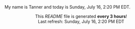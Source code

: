 My name is Tanner and today is Sunday, July 16, 2:20 PM EDT.

<p align="center">This <i>README</i> file is generated <b>every 3 hours</b>!</br>Last refresh: Sunday, July 16, 2:20 PM EDT<br /></p>
